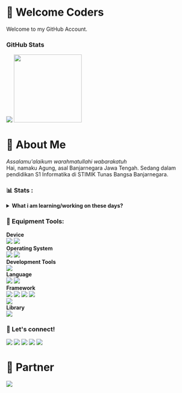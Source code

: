 # 🚦 Welcome Coders
Welcome to my GitHub Account.

### GitHub Stats
<img src="https://github-readme-stats.vercel.app/api?username=prazzdev&hide=contribs,prs&show_icons=true&hide_border=true&title_color=000" />
<img src="https://github-readme-stats.vercel.app/api/top-langs/?username=prazzdev&layout=compact" height=180 />

# 👤 About Me
<i>Assalamu'alaikum warahmatullahi wabarakatuh</i><br>
Hai, namaku Agung, asal Banjarnegara Jawa Tengah. Sedang dalam pendidikan S1 Informatika di STIMIK Tunas Bangsa Banjarnegara.

### 📊 Stats :
<details>
 <summary><strong>What i am learning/working on these days?</strong></summary>
   - 🌱 I’m currently learning JavaScript and all about Web Development.</br>
   - 🤨 Interesting to Android Development. React Native. <br>
   - 💬 Ask me about anything.</br>
   - 📫 How to reach me: <a href="mailto:prazzid31@gmail.com">Text me on Email!</a> </br>
 </summary>
</details>
<!-- <details>
 <summary><strong>Lagi sibuk apa?</strong></summary>
    - Not yet. secret :v
</details> -->

### 🧰 Equipment Tools:
  <p>
    <b>Device</b> </br>
    <img src="https://img.shields.io/badge/HP%20Probook%206570b-Laptop-silver?&logo=hp&logoColor=silver" />
    <img src="https://img.shields.io/badge/Redmi%20Note%204X-Handphone-orange?&logo=xiaomi&logoColor=orange" /> </br>
    <b>Operating System</b> </br>
<!--     <img src="https://img.shields.io/badge/Linux-OS-yellow?&logo=linux&logoColor=yellow" /> -->
    <img src="https://img.shields.io/badge/Windows-OS-green?&logo=windows&logoColor=blue" />
    <img src="https://img.shields.io/badge/Android-OS-green?&logo=android&logoColor=green" /> </br>
    <b>Development Tools</b> </br>
    <img src="https://img.shields.io/badge/Visual%20Studio%20Code-IDE-blue?&logo=visual-studio-code&logoColor=blue" /> <br>
<!--     <img src="https://img.shields.io/badge/XAMPP-Web%20Server%20Tools-orange?&logo=xampp&logoColor=orange" /> </br> -->
    <b>Language</b> </br>
<!--     <img src="https://img.shields.io/badge/C--skyblue?&logo=cplusplus&logoColor=white" />
    <img src="https://img.shields.io/badge/C++--skyblue?&logo=cplusplus&logoColor=skyblue" /> -->
    <img src="https://img.shields.io/badge/Javascript-JS-yellow?&logo=javascript&logoColor=yellow" />
    <img src="https://img.shields.io/badge/PHP%20:%20Hypertext%20Preproccessor-PHP-blue?&logo=php&logoColor=blue" /> </br>
    <b>Framework</b> </br>
    <img src="https://img.shields.io/badge/Next-JS-gray?&logo=NextJS&logoColor=gray" />
    <img src="https://img.shields.io/badge/Node-JS-yellow?&logo=NodeJS&logoColor=green" />
    <img src="https://img.shields.io/badge/Express-JS-yellow?&logo=express&logoColor=green" />
    <img src="https://img.shields.io/badge/React-Native-gray?&logo=react&logoColor=blue" /></br>
    <img src="https://img.shields.io/badge/Tailwind-CSS-skyblue?&logo=tailwindcss&logoColor=skyblue" /> <br>
<!--     <img src="https://img.shields.io/badge/Bootstrap-CSS-blue?&logo=bootstrap&logoColor=blue" /></br> -->
<!--     <img src="https://img.shields.io/badge/Laravel-PHP-blue?&logo=laravel&logoColor=red" /></br> -->
    <b>Library</b> </br>
    <img src="https://img.shields.io/badge/React-JS-skyblue?&logo=react&logoColor=skyblue" />
  </p>

### 📱 Let's connect!
<p>
    <a href="https://prazzdev.rf.gd" target="blank"><img src="https://img.shields.io/badge/Website-PRAZZDEV-green" /></a>
    <a href="https://linkedin.com/agungpraz31" target="blank"><img src="https://img.shields.io/badge/Agung_Prasetyo-30302f?style=flat&logo=linkedin" /></a>
    <a href="https://facebook.com/prazzdev" target="blank"><img src="https://img.shields.io/badge/Agung_Prasetyo-30302f?style=flat&logo=facebook" /></a>
    <a href="https://telegram.org/agungpraz31" target="blank"><img src="https://img.shields.io/badge/@agungpraz31-30302f?style=flat&logo=telegram" /></a>
    <a href="https://facebook.com/prazzdevwa.me/6282144424079" target="blank"><img src="https://img.shields.io/badge/Agung_Prasetyo-30302f?style=flat&logo=whatsapp" /></a>
</p>

# 👥 Partner
<a href="https://github.com/dhikaweb7"><img src="https://img.shields.io/badge/Andhika%20Pratama%20Putra-000?style=for-the-badge&logo=github&logoColor=fff" /></a>
